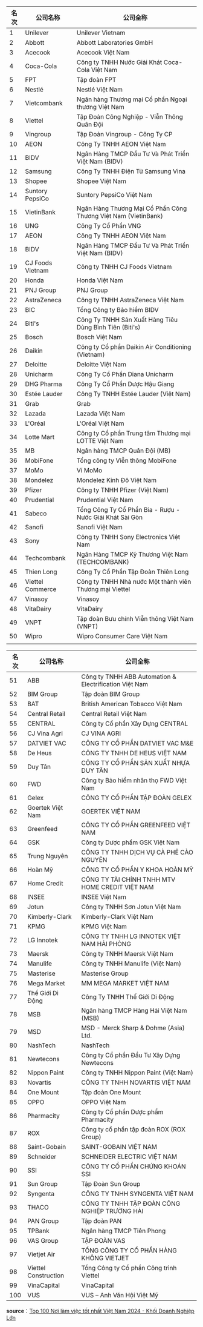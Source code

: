 
| 名次 | 公司名称 | 公司全称 |
|------|----------|----------|
| 1 | Unilever | Unilever Vietnam |
| 2 | Abbott | Abbott Laboratories GmbH |
| 3 | Acecook | Acecook Việt Nam |
| 4 | Coca-Cola | Công ty TNHH Nước Giải Khát Coca-Cola Việt Nam |
| 5 | FPT | Tập đoàn FPT |
| 6 | Nestlé | Nestlé Việt Nam |
| 7 | Vietcombank | Ngân hàng Thương mại Cổ phần Ngoại thương Việt Nam |
| 8 | Viettel | Tập Đoàn Công Nghiệp - Viễn Thông Quân Đội |
| 9 | Vingroup | Tập Đoàn Vingroup - Công Ty CP |
| 10 | AEON | Công Ty TNHH AEON Việt Nam |
| 11 | BIDV | Ngân Hàng TMCP Đầu Tư Và Phát Triển Việt Nam (BIDV) |
| 12 | Samsung | Công Ty TNHH Điện Tử Samsung Vina |
| 13 | Shopee | Shopee Việt Nam |
| 14 | Suntory PepsiCo | Suntory PepsiCo Việt Nam |
| 15 | VietinBank | Ngân Hàng Thương Mại Cổ Phần Công Thương Việt Nam (VietinBank) |
| 16 | UNG | Công Ty Cổ Phần VNG |
| 17 | AEON | Công Ty TNHH AEON Việt Nam |
| 18 | BIDV | Ngân Hàng TMCP Đầu Tư Và Phát Triển Việt Nam (BIDV) |
| 19 | CJ Foods Vietnam | Công ty TNHH CJ Foods Vietnam |
| 20 | Honda | Honda Việt Nam |
| 21 | PNJ Group | PNJ Group |
| 22 | AstraZeneca | Công ty TNHH AstraZeneca Việt Nam |
| 23 | BIC | Tổng Công ty Bảo hiểm BIDV |
| 24 | Biti's | Công Ty TNHH Sản Xuất Hàng Tiêu Dùng Bình Tiên (Biti's) |
| 25 | Bosch | Bosch Việt Nam |
| 26 | Daikin | Công ty Cổ phần Daikin Air Conditioning (Vietnam) |
| 27 | Deloitte | Deloitte Việt Nam |
| 28 | Unicharm | Công Ty Cổ Phần Diana Unicharm |
| 29 | DHG Pharma | Công Ty Cổ Phần Dược Hậu Giang |
| 30 | Estée Lauder | Công Ty TNHH Estée Lauder (Việt Nam) |
| 31 | Grab | Grab |
| 32 | Lazada | Lazada Việt Nam |
| 33 | L'Oréal | L'Oréal Việt Nam |
| 34 | Lotte Mart | Công ty Cổ phần Trung tâm Thương mại LOTTE Việt Nam |
| 35 | MB | Ngân hàng TMCP Quân Đội (MB) |
| 36 | MobiFone | Tổng công ty Viễn thông MobiFone |
| 37 | MoMo | Ví MoMo |
| 38 | Mondelez | Mondelez Kinh Đô Việt Nam |
| 39 | Pfizer | Công ty TNHH Pfizer (Việt Nam) |
| 40 | Prudential | Prudential Việt Nam |
| 41 | Sabeco | Tổng Công Ty Cổ Phần Bia - Rượu - Nước Giải Khát Sài Gòn |
| 42 | Sanofi | Sanofi Việt Nam |
| 43 | Sony | Công ty TNHH Sony Electronics Việt Nam |
| 44 | Techcombank | Ngân Hàng TMCP Kỹ Thương Việt Nam (TECHCOMBANK) |
| 45 | Thien Long | Công Ty Cổ Phần Tập Đoàn Thiên Long |
| 46 | Viettel Commerce | Công ty TNHH Nhà nước Một thành viên Thương mại Viettel |
| 47 | Vinasoy | Vinasoy |
| 48 | VitaDairy | VitaDairy |
| 49 | VNPT | Tập đoàn Bưu chính Viễn thông Việt Nam (VNPT) |
| 50 | Wipro | Wipro Consumer Care Việt Nam |
|  |  |  |





| 名次 | 公司名称             | 公司全称                                               |
| ---- | -------------------- | ------------------------------------------------------ |
| 51   | ABB                  | Công ty TNHH ABB Automation & Electrification Việt Nam |
| 52   | BIM Group            | Tập đoàn BIM Group                                     |
| 53   | BAT                  | British American Tobacco Việt Nam                      |
| 54   | Central Retail       | Central Retail Việt Nam                                |
| 55   | CENTRAL              | Công ty Cổ phần Xây Dựng CENTRAL                       |
| 56   | CJ Vina Agri         | CJ VINA AGRI                                           |
| 57   | DATVIET VAC          | CÔNG TY CỔ PHẦN DATVIET VAC M&E                        |
| 58   | De Heus              | CÔNG TY TNHH DE HEUS VIỆT NAM                          |
| 59   | Duy Tân              | CÔNG TY CỔ PHẦN SẢN XUẤT NHỰA DUY TÂN                  |
| 60   | FWD                  | Công ty Bảo hiểm nhân thọ FWD Việt Nam                 |
| 61   | Gelex                | CÔNG TY CỔ PHẦN TẬP ĐOÀN GELEX                         |
| 62   | Goertek Việt Nam     | GOERTEK VIỆT NAM                                       |
| 63   | Greenfeed            | CÔNG TY CỔ PHẦN GREENFEED VIỆT NAM                     |
| 64   | GSK                  | Công ty Dược phẩm GSK Việt Nam                         |
| 65   | Trung Nguyên         | CÔNG TY TNHH DỊCH VỤ CÀ PHÊ CÀO NGUYÊN                 |
| 66   | Hoàn Mỹ              | CÔNG TY CỔ PHẦN Y KHOA HOÀN MỸ                         |
| 67   | Home Credit          | CÔNG TY TÀI CHÍNH TNHH MTV HOME CREDIT VIỆT NAM        |
| 68   | INSEE                | INSEE Việt Nam                                         |
| 69   | Jotun                | Công ty TNHH Sơn Jotun Việt Nam                        |
| 70   | Kimberly-Clark       | Kimberly-Clark Việt Nam                                |
| 71   | KPMG                 | KPMG Việt Nam                                          |
| 72   | LG Innotek           | CÔNG TY TNHH LG INNOTEK VIỆT NAM HẢI PHÒNG             |
| 73   | Maersk               | Công ty TNHH Maersk Việt Nam                           |
| 74   | Manulife             | Công ty TNHH Manulife (Việt Nam)                       |
| 75   | Masterise            | Masterise Group                                        |
| 76   | Mega Market          | MM MEGA MARKET VIỆT NAM                                |
| 77   | Thế Giới Di Động     | Công Ty TNHH Thế Giới Di Động                          |
| 78   | MSB                  | Ngân hàng TMCP Hàng Hải Việt Nam (MSB)                 |
| 79   | MSD                  | MSD - Merck Sharp & Dohme (Asia) Ltd.                  |
| 80   | NashTech             | NashTech                                               |
| 81   | Newtecons            | Công ty Cổ phần Đầu Tư Xây Dựng Newtecons              |
| 82   | Nippon Paint         | Công ty TNHH Nippon Paint (Việt Nam)                   |
| 83   | Novartis             | CÔNG TY TNHH NOVARTIS VIỆT NAM                         |
| 84   | One Mount            | Tập đoàn One Mount                                     |
| 85   | OPPO                 | OPPO Việt Nam                                          |
| 86   | Pharmacity           | Công ty Cổ phần Dược phẩm Pharmacity                   |
| 87   | ROX                  | Công ty cổ phần tập đoàn ROX (ROX Group)               |
| 88   | Saint-Gobain         | SAINT-GOBAIN VIỆT NAM                                  |
| 89   | Schneider            | SCHNEIDER ELECTRIC VIỆT NAM                            |
| 90   | SSI                  | CÔNG TY CỔ PHẦN CHỨNG KHOÁN SSI                        |
| 91   | Sun Group            | Tập Đoàn Sun Group                                     |
| 92   | Syngenta             | CÔNG TY TNHH SYNGENTA VIỆT NAM                         |
| 93   | THACO                | CÔNG TY TNHH TẬP ĐOÀN CÔNG NGHIỆP TRƯỜNG HẢI           |
| 94   | PAN Group            | Tập đoàn PAN                                           |
| 95   | TPBank               | Ngân hàng TMCP Tiên Phong                              |
| 96   | VAS Group            | TẬP ĐOÀN VAS                                           |
| 97   | Vietjet Air          | TỔNG CÔNG TY CỔ PHẦN HÀNG KHÔNG VIETJET                |
| 98   | Viettel Construction | Tổng Công ty Cổ phần Công trình Viettel                |
| 99   | VinaCapital          | VinaCapital                                            |
| 100  | VUS                  | VUS – Anh Văn Hội Việt Mỹ                              |



**source**：[Top 100 Nơi làm việc tốt nhất Việt Nam 2024 - Khối Doanh Nghiệp Lớn](https://vietnambestplacestowork.com/top-100-noi-lam-viec-tot-nhat-viet-nam-2024.html?utm_source=anphabe.com&utm_medium=article&utm_campaign=24BPTWSM&utm_content=congbo&_gl=1*rfg5fh*_gcl_au*MTY1MTMyNjY1OS4xNzQ5Mzg1MzE3*_ga*MTA2OTc0MDk2NC4xNzQ5Mzg1MzE4*_ga_RRX7QQWQT7*czE3NDkzODUzMTgkbzEkZzEkdDE3NDkzODU4OTUkajU1JGwwJGg0OTYxNDE4NDM.*_fplc*dmdUMmk2ODZjMjlLbDZLWlluTFoyYkFHWU9vMWtOd3lSM0dKVnVNRnd0RzZkTHN4RzAlMkYlMkZ6JTJCUjYzNE1mRTVKZzM1Tkp2SURWVDVQNDdqQnJjR1RySVZYdU1OYVowUXVNUk56emNrbiUyRkxpSEZLNTdTelRtcVFYOVlGJTJGWTFNZyUzRCUzRA..)

